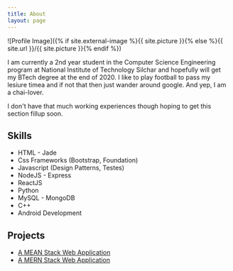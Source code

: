 ```yaml
---
title: About
layout: page
---
```


![Profile Image]({% if site.external-image %}{{ site.picture }}{% else %}{{ site.url }}/{{ site.picture }}{% endif %})

<p>I am currently a 2nd year student in the Computer Science Engineering program at National Institute of Technology Silchar and hopefully will get my BTech degree at the end of 2020. I like to play football to pass my lesiure timea and if not that then just wander around google. And yep, I am a chai-lover. </p>

<p>I don't have that much working experiences though hoping to get this section fillup soon.</p>

<h2>Skills</h2>

<ul class="skill-list">
	<li>HTML - Jade</li>
	<li>Css Frameworks (Bootstrap, Foundation)</li>
	<li>Javascript (Design Patterns, Testes)</li>
	<li>NodeJS - Express</li>
	<li>ReactJS</li>
	<li>Python</li>
	<li>MySQL - MongoDB</li>
	<li>C++</li>
	<li>Android Development</li>
</ul>

<h2>Projects</h2>

<ul>
	<li><a href="https://github.com/SasukeUchiha7/Simple-Project-Using-MEAN-Stack">A MEAN Stack Web Application</a></li>
	<li><a href="https://github.com/SasukeUchiha7/A-MERN-Web-App">A MERN Stack Web Application</a></li>
</ul>
